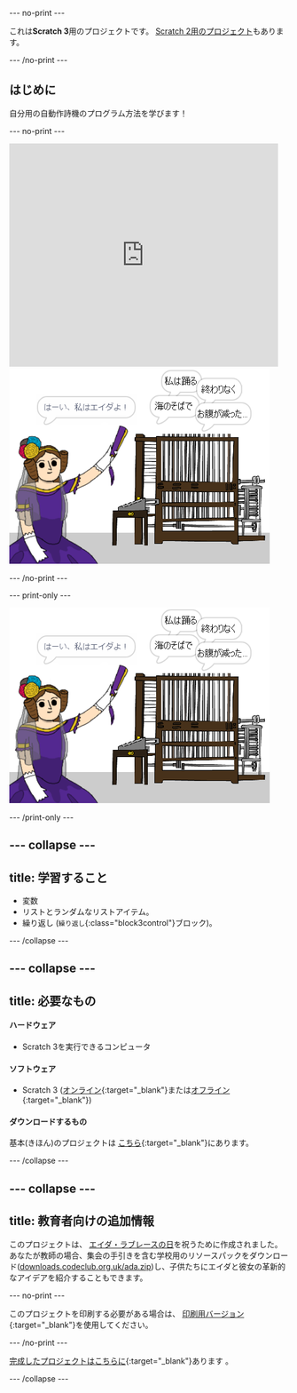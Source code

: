 --- no-print ---

これは**Scratch 3**用のプロジェクトです。 [Scratch 2用のプロジェクト](https://projects.raspberrypi.org/en/projects/poetry-generator-scratch2)もあります。

--- /no-print ---

## はじめに

自分用の自動作詩機のプログラム方法を学びます！

--- no-print ---

<div class="scratch-preview">
  <iframe allowtransparency="true" width="485" height="402" src="https://scratch.mit.edu/projects/embed/382847243/?autostart=false" frameborder="0" scrolling="no"></iframe>
  <img src="images/poetry-final.png">
</div>

--- /no-print ---

--- print-only ---

![ゲームのスクリーンショット](images/poetry-final.png)

--- /print-only ---

--- collapse ---
---
title: 学習すること
---
+ 変数
+ リストとランダムなリストアイテム。
+ 繰り返し (`繰り返し`{:class="block3control"}ブロック)。

--- /collapse ---

--- collapse ---
---
title: 必要なもの
---
#### ハードウェア

+ Scratch 3を実行できるコンピュータ

#### ソフトウェア

+ Scratch 3 ([オンライン](http://rpf.io/scratchon){:target="_blank"}または[オフライン](http://rpf.io/scratchoff){:target="_blank"})

#### ダウンロードするもの

基本(きほん)のプロジェクトは [こちら](http://rpf.io/p/ja-JP/poetry-generator-go){:target="_blank"}にあります。

--- /collapse ---

--- collapse ---
---
title: 教育者向けの追加情報
---
このプロジェクトは、 [エイダ・ラブレースの日](https://findingada.com)を祝うために作成されました。 あなたが教師の場合、集会の手引きを含む学校用のリソースパックをダウンロード([downloads.codeclub.org.uk/ada.zip](http://downloads.codeclub.org.uk/ada.zip))し、子供たちにエイダと彼女の革新的なアイデアを紹介することもできます。

--- no-print ---

このプロジェクトを印刷する必要がある場合は、 [印刷用バージョン](https://projects.raspberrypi.org/ja-JP/projects/poetry-generator/print){:target="_blank"}を使用してください。

--- /no-print ---

[完成したプロジェクトはこちらに](http://rpf.io/p/ja-JP/poetry-generator-get){:target="_blank"}あります 。

--- /collapse ---